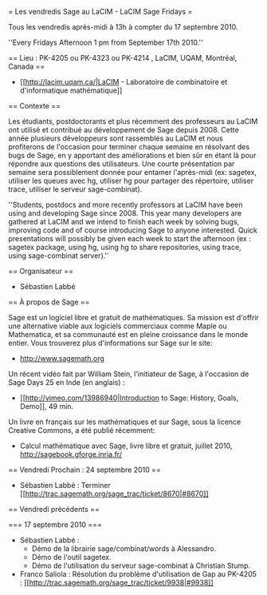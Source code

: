 = Les vendredis Sage au LaCIM - LaCIM Sage Fridays =

Tous les vendredis après-midi à 13h à compter du 17 septembre 2010.

''Every Fridays Afternoon 1 pm from September 17th 2010.''

== Lieu : PK-4205 ou PK-4323 ou PK-4214 , LaCIM, UQAM, Montréal, Canada ==

  * [[http://lacim.uqam.ca/|LaCIM - Laboratoire de combinatoire et d'informatique mathématique]]

== Contexte ==

Les étudiants, postdoctorants et plus récemment des professeurs au LaCIM ont utilisé et contribué au développement de Sage depuis 2008. Cette année plusieurs développeurs sont rassemblés au LaCIM et nous profiterons de l'occasion pour terminer chaque semaine en résolvant des bugs de Sage, en y apportant des améliorations et bien sûr en étant là pour répondre aux questions des utilisateurs. Une courte présentation par semaine sera possiblement donnée pour entamer l'après-midi (ex: sagetex, utiliser les queues avec hg, utiliser hg pour partager des répertoire, utiliser trace, utiliser le serveur sage-combinat).

''Students, postdocs and more recently professors at LaCIM have been using and developing Sage since 2008. This year many developers are gathered at LaCIM and we intend to finish each week by solving bugs, improving code and of course introducing Sage to anyone interested. Quick presentations will possibly be given each week to start the afternoon (ex : sagetex package, using hg, using hg to share repositories, using trace, using sage-combinat server).''
 
== Organisateur ==

  * Sébastien Labbé

== À propos de Sage ==

Sage est un logiciel libre et gratuit de mathématiques. Sa mission est d'offrir une alternative viable aux logiciels commerciaux comme Maple ou Mathematica, et sa communauté est en pleine croissance dans le monde entier. Vous trouverez plus d'informations sur Sage sur le site:

  * http://www.sagemath.org

Un récent vidéo fait par William Stein, l'initiateur de Sage, à l'occasion de Sage Days  25 en Inde (en anglais) :

  * [[http://vimeo.com/13986940|Introduction to Sage: History, Goals, Demo]], 49 min.

Un livre en français sur les mathématiques et sur Sage, sous la licence Creative Commons, a été publié récemment:

  * Calcul mathématique avec Sage, livre libre et gratuit, juillet 2010, http://sagebook.gforge.inria.fr/ 

== Vendredi Prochain : 24 septembre 2010 ==

  * Sébastien Labbé : Terminer [[http://trac.sagemath.org/sage_trac/ticket/8670|#8670]]

== Vendredi précédents ==

=== 17 septembre 2010 ===

  * Sébastien Labbé : 
      * Démo de la librairie sage/combinat/words à Alessandro.
      * Démo de l'outil sagetex. 
      * Démo de l'utilisation du serveur sage-combinat à Christian Stump.      
  * Franco Saliola : Résolution du problème d'utilisation de Gap au PK-4205 : [[http://trac.sagemath.org/sage_trac/ticket/9938|#9938]]
